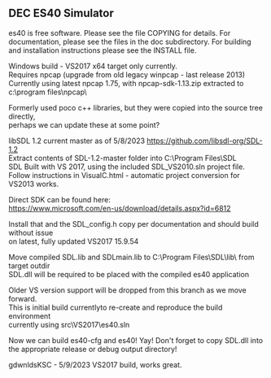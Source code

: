 ## DEC ES40 Simulator

es40 is free software. Please see the file COPYING for details.
For documentation, please see the files in the doc subdirectory.
For building and installation instructions please see the INSTALL file.

Windows build - VS2017 x64 target only currently.  
Requires npcap (upgrade from old legacy winpcap - last release 2013)  
Currently using latest npcap 1.75, with npcap-sdk-1.13.zip extracted to c:\program files\npcap\  
  
Formerly used poco c++ libraries, but they were copied into the source tree directly,    
perhaps we can update these at some point?  

libSDL 1.2 current master as of 5/8/2023 https://github.com/libsdl-org/SDL-1.2  
Extract contents of SDL-1.2-master folder into C:\Program Files\SDL\
SDL Built with VS 2017, using the included SDL_VS2010.sln project file.  
Follow instructions in VisualC.html - automatic project conversion for VS2013 works.
  
  
Direct SDK can be found here:  
https://www.microsoft.com/en-us/download/details.aspx?id=6812  
  
  
Install that and the SDL_config.h copy per documentation and should build without issue  
on latest, fully updated VS2017 15.9.54
  
Move compiled SDL.lib and SDLmain.lib to C:\Program Files\SDL\lib\ from target outdir  
SDL.dll will be required to be placed with the compiled es40 application  
  
Older VS version support will be dropped from this branch as we move forward.   
This is initial build currentlyto re-create and reproduce the build environment   
currently using src\VS2017\es40.sln    
  
Now we can build es40-cfg and es40! Yay! Don't forget to copy SDL.dll into the appropriate
release or debug output directory!
  
  
gdwnldsKSC - 5/9/2023 VS2017 build, works great.
